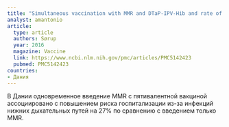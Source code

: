 ```yaml
---
title: "Simultaneous vaccination with MMR and DTaP-IPV-Hib and rate of hospital admissions with any infections: A nationwide register based cohort study"
analyst: amantonio
article:
  type: article
  authors: Sørup
  year: 2016
  magazine: Vaccine
  link: https://www.ncbi.nlm.nih.gov/pmc/articles/PMC5142423
  pubmed: PMC5142423
countries:
- Дания
---
```


 В Дании одновременное введение MMR с пятивалентной вакциной ассоциировано с повышением риска госпитализации из-за инфекций нижних дыхательных путей на 27% по сравнению с введением только MMR.
